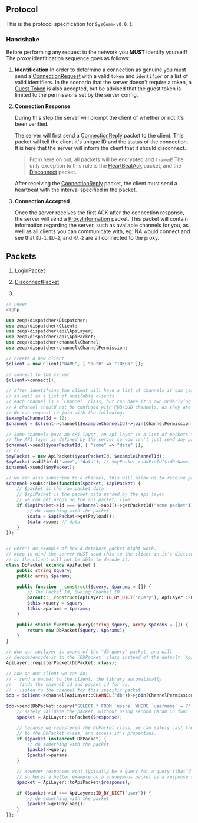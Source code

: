 ## Protocol

This is the protocol specification for `SysComm-v0.0.1`.

### Handshake

Before performing any request to the network you **MUST** identify yourself! The proxy idenfitication sequence goes as follows:

1. **Identification**
   In order to determine a connection as genuine you must send a [ConnectionRequest](#packet-connection-request) with a valid `token` and `identifier` or a list of valid identifiers. In the scenario that the server doesn't require a token, a [Guest Token](#term-guest-token) is also accepted, but be advised that the guest token is limited to the permissions set by the server config.

2. **Connection Response**
   
   During this step the server will prompt the client of whether or not it's been verified.
   
   The server will first send a [ConnectionReply](#packet-connection-reply) packet to the client. This packet will tell the client it's unique ID and the status of the connection. It is here that the server will inform the client that it should disconnect.
   
   > From here on out, all packets will be encrypted and `framed`! The only exception to this rule is the [HeartBeatAck](#packet-heartbeat-ack) packet, and the [Disconnect](packet-disconnect) packet.  
   
   After receiving the [ConnectionReply](#packet-connection-reply) packet, the client must send a heartbeat with the interval specified in the packet.

3. **Connection Accepted**
   
   Once the server receives the first ACK after the connection response, the server will send a [ProxyInformation](#packet-proxy-information) packet. This packet will contain information regarding the server, such as available channels for you, as well as all clients you can communicate with, eg: NA would connect and see that `EU-1`, `EU-2`, and `NA-2` are all connected to the proxy. 

## Packets

1. [LoginPacket](#login-packet)

2. [DisconnectPacket](#disconnect-packet)

3. 


```php
// newer
<?php

use zeqa\dispatcher\Dispatcher;
use zeqa\dispatcher\Client;
use zeqa\dispatcher\api\ApiLayer;
use zeqa\dispatcher\api\ApiPacket;
use zeqa\dispatcher\channel\Channel;
use zeqa\dispatcher\channel\ChannelPermission;

// create a new client
$client = new Client("NAME", [ "auth" => "TOKEN" ]);

// connect to the server
$client->connect();

// after identifying the client will have a list of channels it can join
// as well as a list of available clients
// each channel is a `Channel` class, but can have it's own underlying API.
// A channel should not be confused with PUB/SUB channels, as they are not the same.
// We can request to join with the following:
$exampleChannelId = 10;
$channel = $client->channel($exampleChannelId)->join(ChannelPermission::BROADCAST | ChannelPermission::RECEIVE);

// Some channels have an API layer, an api layer is a list of packets that can be sent to the channel.
// The API layer is defined by the server so you can't just send any packet to any channel.
$channel->send($yourPacketId, [ "some" => "data" ]);
// or
$myPacket = new ApiPacket($yourPacketId, $exampleChannelId);
$myPacket->addField("some", "data"); // $myPacket->addField($idOrName, $value);
$channel->send($myPacket);

// we can also subscribe to a channel, this will allow us to receive packets from the channel
$channel->subscribe(function($packet, $apiPacket) {
    // $packet is the raw packet data
    // $apiPacket is the packet data parsed by the api layer
    // we can get props on the api packet, like:
    if ($apiPacket->id === $channel->api()->getPacketId("some packet")) {
        // do something with the packet
        $data = $apiPacket->getPayload();
        $data->some; // data
    }
});


// Here's an example of how a database packet might work.
// keep in mind the server MUST send this to the client in it's dictionary
// or the client will not be able to decode it.
class DbPacket extends ApiPacket {
    public string $query;
    public array $params;

    public function __construct($query, $params = []) {
        // The Packet Id, Owning Channel ID
        parent::__construct(ApiLayer::ID_BY_DICT("query"), ApiLayer::FOR_CHANNEL("db"));
        $this->query = $query;
        $this->params = $params;
    }

    public static function query(string $query, array $params = []) {
        return new DbPacket($query, $params);
    }
}

// Now our apilayer is aware of the "db-query" packet, and will
// decode/encode it to the `DbPacket` class instead of the default `ApiPacket` class.
ApiLayer::registerPacket(DbPacket::class);

// now on our client we can do:
// - send a packet to the client, the library automatically
//   finds the channel id and packet id for us.
// - listen to the channel for this specific packet
$db = $client->channel(ApiLayer::CHANNEL("db"))->join(ChannelPermission::REQUEST_PRIVATE);

$db->send(DbPacket::query("SELECT * FROM `users` WHERE `username` = ?", ["Bavfalcon9"]), function ($response) {
    // safely validate the packet, without using second param in func
    $packet = ApiLayer::toPacket($response);

    // because we registered the DbPacket class, we can safely cast the packet
    // to the DbPacket class, and access it's properties.
    if ($packet instanceof DbPacket) {
        // do something with the packet
        $packet->query;
        $packet->params;
    }

    // However responses wont typically be a query for a query (that'd be stupid)
    // so heres a better example on a annonymous packet as a response sent by the server
    $packet = ApiLayer::toApiPacket($response);

    if ($packet->id === ApiLayer::ID_BY_DICT("user")) {
        // do something with the packet
        $packet->getPayload();
    }
});
```

